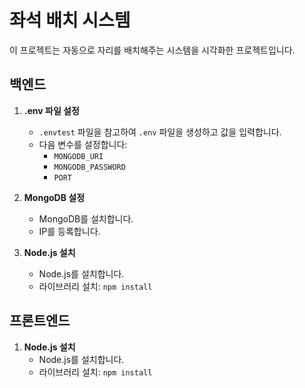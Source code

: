 # 좌석 배치 시스템

이 프로젝트는 자동으로 자리를 배치해주는 시스템을 시각화한 프로젝트입니다.

## 백엔드

1. **.env 파일 설정**
    - `.envtest` 파일을 참고하여 `.env` 파일을 생성하고 값을 입력합니다.
    - 다음 변수를 설정합니다:
      - `MONGODB_URI`
      - `MONGODB_PASSWORD`
      - `PORT`

2. **MongoDB 설정**
    - MongoDB를 설치합니다.
    - IP를 등록합니다.

3. **Node.js 설치**
    - Node.js를 설치합니다.
    - 라이브러리 설치: `npm install`

## 프론트엔드

1. **Node.js 설치**
    - Node.js를 설치합니다.
    - 라이브러리 설치: `npm install`